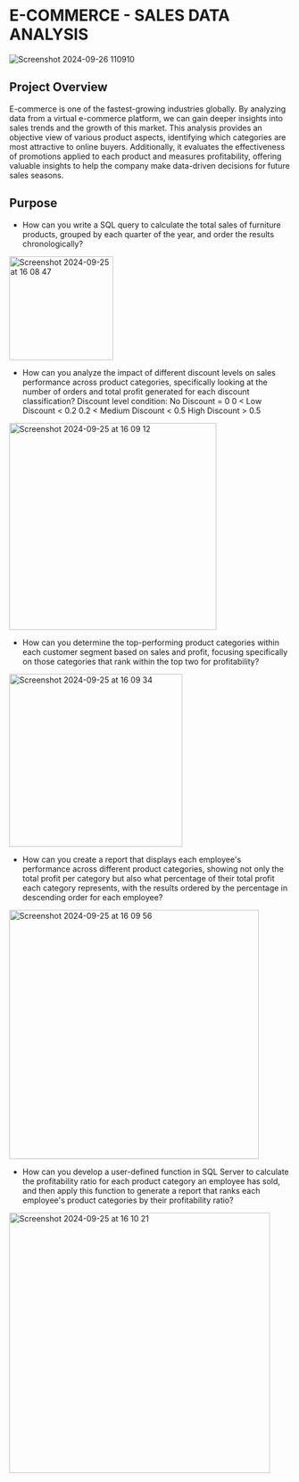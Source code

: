 # E-COMMERCE - SALES DATA ANALYSIS

![Screenshot 2024-09-26 110910](https://github.com/user-attachments/assets/0d27d76d-812e-4cf8-8946-fd906cebe492)

## Project Overview
E-commerce is one of the fastest-growing industries globally. By analyzing data from a virtual e-commerce platform, we can gain deeper insights into sales trends and the growth of this market. This analysis provides an objective view of various product aspects, identifying which categories are most attractive to online buyers. Additionally, it evaluates the effectiveness of promotions applied to each product and measures profitability, offering valuable insights to help the company make data-driven decisions for future sales seasons.
## Purpose
* How can you write a SQL query to calculate the total sales of furniture products,
grouped by each quarter of the year, and order the results chronologically? 
<img width="186" alt="Screenshot 2024-09-25 at 16 08 47" src="https://github.com/user-attachments/assets/f8f81e74-97b0-458e-bfb7-45ddfef9c3ae">

* How can you analyze the impact of different discount levels on sales performance across product categories, 
specifically looking at the number of orders and total profit generated for each discount classification?
Discount level condition:
No Discount = 0
0 < Low Discount < 0.2
0.2 < Medium Discount < 0.5
High Discount > 0.5
<img width="371" alt="Screenshot 2024-09-25 at 16 09 12" src="https://github.com/user-attachments/assets/e9d5da22-0d67-4d0e-b823-db9bd99a1516">

* How can you determine the top-performing product categories within each customer segment based on sales and profit, 
focusing specifically on those categories that rank within the top two for profitability?
<img width="310" alt="Screenshot 2024-09-25 at 16 09 34" src="https://github.com/user-attachments/assets/bea03d11-9527-4910-a2cd-a90d4a98fc9d">

* How can you create a report that displays each employee's performance across different product categories, 
showing not only the total profit per category but also what percentage of 
their total profit each category represents, with the results ordered by the 
percentage in descending order for each employee?
<img width="447" alt="Screenshot 2024-09-25 at 16 09 56" src="https://github.com/user-attachments/assets/6c8fb62f-9f7a-4af6-a440-5e35a352e144">

* How can you develop a user-defined function in SQL Server 
to calculate the profitability ratio for each product category an employee has sold, 
and then apply this function to generate a report that 
ranks each employee's product categories by their profitability ratio?
<img width="467" alt="Screenshot 2024-09-25 at 16 10 21" src="https://github.com/user-attachments/assets/1f61d873-8a92-4911-a7e2-a68fc2c5266c">
